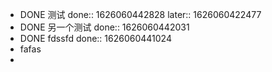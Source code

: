 - DONE 测试
  done:: 1626060442828
  later:: 1626060422477
- DONE 另一个测试
  done:: 1626060442031
- DONE fdssfd
  done:: 1626060441024
- fafas
-